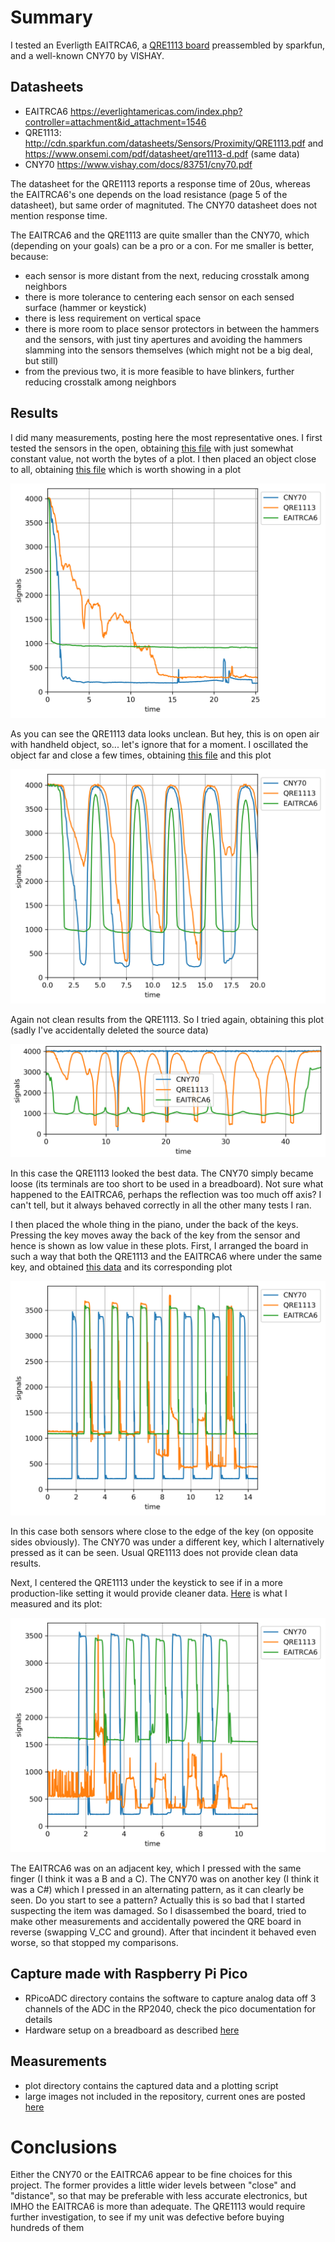 # Summary
I tested an Everligth EAITRCA6, a [QRE1113 board](https://www.sparkfun.com/products/9453) preassembled by sparkfun, and a well-known CNY70 by VISHAY. 

## Datasheets
* EAITRCA6 https://everlightamericas.com/index.php?controller=attachment&id_attachment=1546
* QRE1113: http://cdn.sparkfun.com/datasheets/Sensors/Proximity/QRE1113.pdf and https://www.onsemi.com/pdf/datasheet/qre1113-d.pdf (same data)
* CNY70 https://www.vishay.com/docs/83751/cny70.pdf

The datasheet for the QRE1113 reports a response time of 20us, whereas the EAITRCA6's one depends on the load resistance (page 5 of the datasheet), but same order of magnituted. The CNY70 datasheet does not mention response time. 

The EAITRCA6 and the QRE1113 are quite smaller than the CNY70, which (depending on your goals) can be a pro or a con. For me smaller is better, because:
* each sensor is more distant from the next, reducing crosstalk among neighbors
* there is more tolerance to centering each sensor on each sensed surface (hammer or keystick)
* there is less requirement on vertical space
* there is more room to place sensor protectors in between the hammers and the sensors, with just tiny apertures and avoiding the hammers slamming into the sensors themselves (which might not be a big deal, but still)
* from the previous two, it is more feasible to have blinkers, further reducing crosstalk among neighbors

## Results
I did many measurements, posting here the most representative ones.
I first tested the sensors in the open, obtaining [this file](plot/no_objects.txt) with just somewhat constant value, not worth the bytes of a plot.
I then placed an object close to all, obtaining [this file](plot/close_object.txt) which is worth showing in a plot

![close object plot](plot/close_object.png)

As you can see the QRE1113 data looks unclean. But hey, this is on open air with handheld object, so... let's ignore that for a moment. I oscillated the object far and close a few times, obtaining [this file](plot/oscillating_object.txt) and this plot

![oscillating object plot](plot/oscillating_object.png)

Again not clean results from the QRE1113. So I tried again, obtaining this plot (sadly I've accidentally deleted the source data)

![oscillating again plot](plot/oscillating_again.png)

In this case the QRE1113 looked the best data. The CNY70 simply became loose (its terminals are too short to be used in a breadboard). Not sure what happened to the EAITRCA6, perhaps the reflection was too much off axis? I can't tell, but it always behaved correctly in all the other many tests I ran.

I then placed the whole thing in the piano, under the back of the keys. Pressing the key moves away the back of the key from the sensor and hence is shown as low value in these plots. 
First, I arranged the board in such a way that both the QRE1113 and the EAITRCA6 where under the same key, and obtained [this data](plot/same_key.txt) and its corresponding plot

![same key](plot/same_key.png)

In this case both sensors where close to the edge of the key (on opposite sides obviously). The CNY70 was under a different key, which I alternatively pressed as it can be seen. Usual QRE1113 does not provide clean data results.

Next, I centered the QRE1113 under the keystick to see if in a more production-like setting it would provide cleaner data. [Here](plot/QRE_centered.txt) is what I measured and its plot:

![QRE centered](plot/QRE_centered.png)

The EAITRCA6 was on an adjacent key, which I pressed with the same finger (I think it was a B and a C). The CNY70 was on another key (I think it was a C#) which I pressed in an alternating pattern, as it can clearly be seen.
Do you start to see a pattern? Actually this is so bad that I started suspecting the item was damaged. So I disassembed the board, tried to make other measurements and accidentally powered the QRE board in reverse (swapping V_CC and ground). After that incindent it behaved even worse, so that stopped my comparisons.


## Capture made with Raspberry Pi Pico
* RPicoADC directory contains the software to capture analog data off 3 channels of the ADC in the RP2040, check the pico documentation for details
* Hardware setup on a breadboard as described [here](https://pianoclack.com/forum/d/243-diy-piano-sensors/36)

## Measurements
* plot directory contains the captured data and a plotting script
* large images not included in the repository, current ones are posted [here](https://pianoclack.com/forum/d/243-diy-piano-sensors/39)

# Conclusions
Either the CNY70 or the EAITRCA6 appear to be fine choices for this project. The former provides a little wider levels between "close" and "distance", so that may be preferable with less accurate electronics, but IMHO the EAITRCA6 is more than adequate. The QRE1113 would require further investigation, to see if my unit was defective before buying hundreds of them
